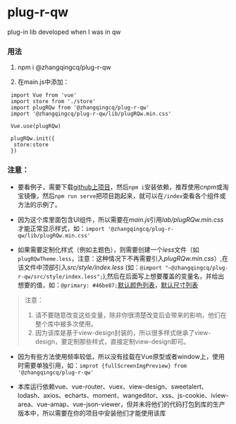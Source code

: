 # plug-r-qw
plug-in lib developed when I was in qw

### 用法
1. npm i @zhangqingcq/plug-r-qw

2. 在main.js中添加：
```
 import Vue from 'vue'
 import store from './store'
 import plugRQw from '@zhangqingcq/plug-r-qw'
 import '@zhangqingcq/plug-r-qw/lib/plugRQw.min.css'
 
 Vue.use(plugRQw)
 
 plugRQw.init({
  store:store
 })
```



### 注意：
* 要看例子，需要下载[github上项目](https://github.com/RickyHeaven/plug-r-qw.git)，然后`npm i`安装依赖，推荐使用*cnpm*或淘宝镜像，然后`npm run serve`把项目跑起来，就可以在`/index`查看各个组件或方法的示例了。

* 因为这个库里面包含UI组件，所以需要在*main.js*引用*lab/plugRQw.min.css*才能正常显示样式，如：`import '@zhangqingcq/plug-r-qw/lib/plugRQw.min.css'`

* 如果需要定制化样式（例如主题色），则需要创建一个*less*文件（如`plugRQwTheme.less`，注意：这种情况下不再需要引入*plugRQw.min.css*）,在该文件中顶部引入*src/style/index.less* (如：`@import "~@zhangqingcq/plug-r-qw/src/style/index.less";`),然后在后面写上想要覆盖的变量名，并给出想要的值，如：`@primary: #46be87;`[默认颜色列表](/src/style/common/color.less)，[默认尺寸列表](/src/style/common/size.less)
>注意：
>1. 请不要随意改变这些变量，除非你很清楚改变后会带来的影响，他们在整个库中被多次使用。
>2. 因为该库是基于view-design封装的，所以很多样式继承了view-design，要定制那些样式，直接定制view-design即可。

* 因为有些方法使用频率较低，所以没有挂载在Vue原型或者window上，使用时需要单独引用，如：`improt {fullScreenImgPreview} from '@zhangqingcq/plug-r-qw'`

* 本库运行依赖vue、vue-router、vuex、view-design、sweetalert、lodash、axios、echarts、moment、wangeditor、xss、js-cookie、iview-area、vue-amap、vue-json-viewer，但并未将他们的代码打包到库的生产版本中，所以需要在你的项目中安装他们才能使用该库